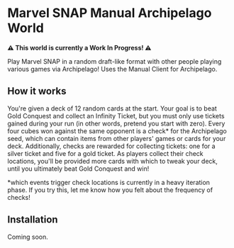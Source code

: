 # Marvel SNAP Manual Archipelago World

**⚠ This world is currently a Work In Progress! ⚠**

Play Marvel SNAP in a random draft-like format with other people playing various games via Archipelago! Uses the Manual Client for Archipelago.

## How it works
You're given a deck of 12 random cards at the start. Your goal is to beat Gold Conquest and collect an Infinity Ticket, but you must only use tickets gained during your run (in other words, pretend you start with zero). Every four cubes won against the same opponent is a check* for the Archipelago seed, which can contain items from other players' games or cards for your deck. Additionally, checks are rewarded for collecting tickets: one for a silver ticket and five for a gold ticket. As players collect their check locations, you'll be provided more cards with which to tweak your deck, until you ultimately beat Gold Conquest and win!

*which events trigger check locations is currently in a heavy iteration phase. If you try this, let me know how you felt about the frequency of checks!

## Installation

Coming soon.
